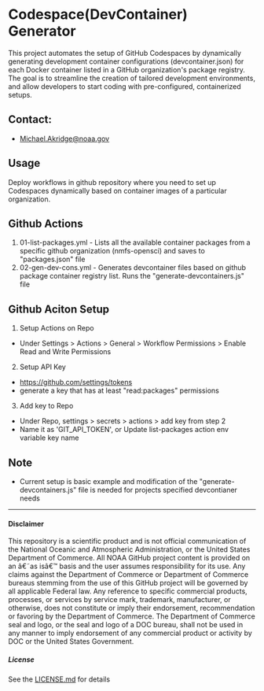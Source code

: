 # Codespace(DevContainer) Generator

This project automates the setup of GitHub Codespaces by dynamically generating development container configurations (devcontainer.json) for each Docker container listed in a GitHub organization's package registry. The goal is to streamline the creation of tailored development environments, and allow developers to start coding with pre-configured, containerized setups.

## Contact:
- Michael.Akridge@noaa.gov 

## Usage
Deploy workflows in github repository where you need to set up Codespaces dynamically based on container images of a particular organization.

## Github Actions
1. 01-list-packages.yml - Lists all the available container packages from a specific github organization (nmfs-opensci) and saves to "packages.json" file 
2. 02-gen-dev-cons.yml  - Generates devcontainer files based on github package container registry list. Runs the "generate-devcontainers.js" file

## Github Aciton Setup
1. Setup Actions on Repo
  - Under Settings > Actions > General > Workflow Permissions > Enable Read and Write Permissions
2. Setup API Key 
  - https://github.com/settings/tokens
  - generate a key that has at least "read:packages" permissions
3. Add key to Repo
  - Under Repo, settings > secrets > actions > add key from step 2
  - Name it as 'GIT_API_TOKEN', or Update list-packages action env variable key name

## Note
- Current setup is basic example and modification of the "generate-devcontainers.js" file is needed for projects specified devcontianer needs

----------
#### Disclaimer
This repository is a scientific product and is not official communication of the National Oceanic and Atmospheric Administration, or the United States Department of Commerce. All NOAA GitHub project content is provided on an â€˜as isâ€™ basis and the user assumes responsibility for its use. Any claims against the Department of Commerce or Department of Commerce bureaus stemming from the use of this GitHub project will be governed by all applicable Federal law. Any reference to specific commercial products, processes, or services by service mark, trademark, manufacturer, or otherwise, does not constitute or imply their endorsement, recommendation or favoring by the Department of Commerce. The Department of Commerce seal and logo, or the seal and logo of a DOC bureau, shall not be used in any manner to imply endorsement of any commercial product or activity by DOC or the United States Government.

##### License
See the [LICENSE.md](./LICENSE.md) for details
